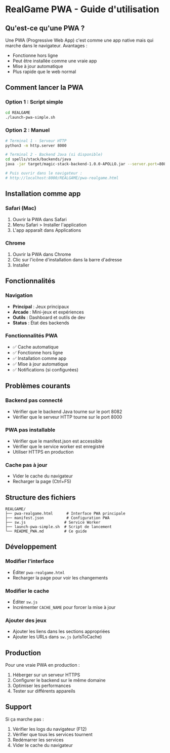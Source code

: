# RealGame PWA - Guide d'utilisation

## Qu'est-ce qu'une PWA ?

Une PWA (Progressive Web App) c'est comme une app native mais qui marche dans le navigateur. Avantages :
- Fonctionne hors ligne
- Peut être installée comme une vraie app
- Mise à jour automatique
- Plus rapide que le web normal

## Comment lancer la PWA

### Option 1 : Script simple
```bash
cd REALGAME
./launch-pwa-simple.sh
```

### Option 2 : Manuel
```bash
# Terminal 1 - Serveur HTTP
python3 -m http.server 8000

# Terminal 2 - Backend Java (si disponible)
cd spells/stack/backends/java
java -jar target/magic-stack-backend-1.0.0-APOLLO.jar --server.port=8082

# Puis ouvrir dans le navigateur :
# http://localhost:8000/REALGAME/pwa-realgame.html
```

## Installation comme app

### Safari (Mac)
1. Ouvrir la PWA dans Safari
2. Menu Safari > Installer l'application
3. L'app apparaît dans Applications

### Chrome
1. Ouvrir la PWA dans Chrome
2. Clic sur l'icône d'installation dans la barre d'adresse
3. Installer

## Fonctionnalités

### Navigation
- **Principal** : Jeux principaux
- **Arcade** : Mini-jeux et expériences
- **Outils** : Dashboard et outils de dev
- **Status** : État des backends

### Fonctionnalités PWA
- ✅ Cache automatique
- ✅ Fonctionne hors ligne
- ✅ Installation comme app
- ✅ Mise à jour automatique
- ✅ Notifications (si configurées)

## Problèmes courants

### Backend pas connecté
- Vérifier que le backend Java tourne sur le port 8082
- Vérifier que le serveur HTTP tourne sur le port 8000

### PWA pas installable
- Vérifier que le manifest.json est accessible
- Vérifier que le service worker est enregistré
- Utiliser HTTPS en production

### Cache pas à jour
- Vider le cache du navigateur
- Recharger la page (Ctrl+F5)

## Structure des fichiers

```
REALGAME/
├── pwa-realgame.html      # Interface PWA principale
├── manifest.json          # Configuration PWA
├── sw.js                 # Service Worker
├── launch-pwa-simple.sh  # Script de lancement
└── README_PWA.md         # Ce guide
```

## Développement

### Modifier l'interface
- Éditer `pwa-realgame.html`
- Recharger la page pour voir les changements

### Modifier le cache
- Éditer `sw.js`
- Incrémenter `CACHE_NAME` pour forcer la mise à jour

### Ajouter des jeux
- Ajouter les liens dans les sections appropriées
- Ajouter les URLs dans `sw.js` (urlsToCache)

## Production

Pour une vraie PWA en production :
1. Héberger sur un serveur HTTPS
2. Configurer le backend sur le même domaine
3. Optimiser les performances
4. Tester sur différents appareils

## Support

Si ça marche pas :
1. Vérifier les logs du navigateur (F12)
2. Vérifier que tous les services tournent
3. Redémarrer les services
4. Vider le cache du navigateur
